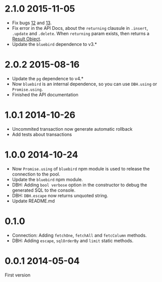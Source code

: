 # 2.1.0 2015-11-05

* Fix bugs [12](https://github.com/sapienlab/dbh-pg/issues/12) and [13](https://github.com/sapienlab/dbh-pg/issues/13).
* Fix error in the API Docs, about the `returning` clausule in `.insert`, `.update` and `.delete`.
  When `returning` param exists, then returns a [Result Object](#result-object).
* Update the `bluebird` dependence to v3.*

# 2.0.2 2015-08-16

* Update the ``pg`` dependence to v4.*
* Now ``bluebird`` is an internal dependence, so you can use ``DBH.using`` or ``Promise.using``.
* Finished the API documentation

# 1.0.1 2014-10-26

* Uncommited transaction now generate automatic rollback
* Add tests about transactions

# 1.0.0 2014-10-24

* Now ``Promise.using`` of ``bluebird`` npm module is used to release the connection to the pool.
* Update the ``bluebird`` npm module.
* DBH: Adding ``bool verbose`` option in the constructor to debug the generated SQL to the console.
* DBH: ``DBH.escape`` now returns unquoted string.
* Update README.md

# 0.1.0

* Connection: Adding ``fetchOne``, ``fetchAll`` and ``fetcColumn`` methods.
* DBH: Adding ``escape``, ``sqlOrderBy`` and ``limit`` static methods.

# 0.0.1 2014-05-04

First version
